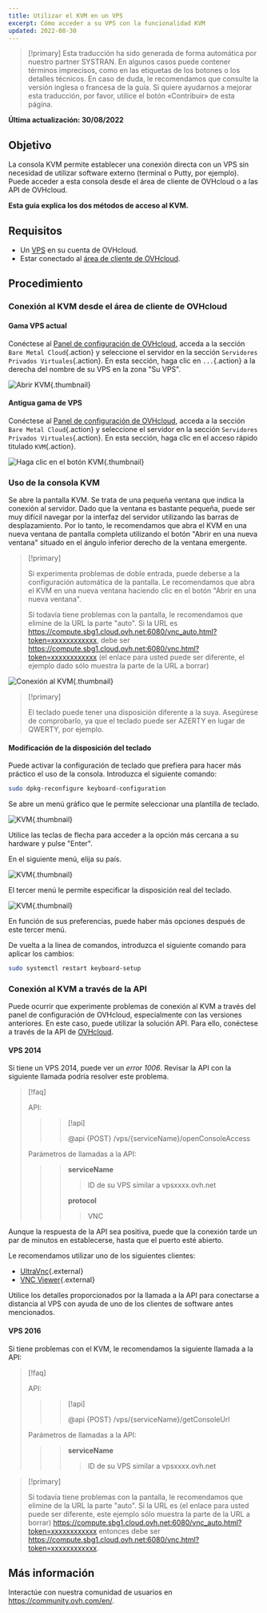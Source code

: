 ```yaml
---
title: Utilizar el KVM en un VPS
excerpt: Cómo acceder a su VPS con la funcionalidad KVM
updated: 2022-08-30
---
```


> [!primary]
> Esta traducción ha sido generada de forma automática por nuestro partner SYSTRAN. En algunos casos puede contener términos imprecisos, como en las etiquetas de los botones o los detalles técnicos. En caso de duda, le recomendamos que consulte la versión inglesa o francesa de la guía. Si quiere ayudarnos a mejorar esta traducción, por favor, utilice el botón «Contribuir» de esta página.
>

**Última actualización: 30/08/2022**

## Objetivo

La consola KVM permite establecer una conexión directa con un VPS sin necesidad de utilizar software externo (terminal o Putty, por ejemplo). Puede acceder a esta consola desde el área de cliente de OVHcloud o a las API de OVHcloud.  

**Esta guía explica los dos métodos de acceso al KVM.**

## Requisitos

- Un [VPS](https://www.ovhcloud.com/es-es/vps/) en su cuenta de OVHcloud.
- Estar conectado al [área de cliente de OVHcloud](https://www.ovh.com/auth/?action=gotomanager&from=https://www.ovh.es/&ovhSubsidiary=es).

## Procedimiento

### Conexión al KVM desde el área de cliente de OVHcloud

#### Gama VPS actual

Conéctese al [Panel de configuración de OVHcloud](https://www.ovh.com/auth/?action=gotomanager&from=https://www.ovh.es/&ovhSubsidiary=es), acceda a la sección `Bare Metal Cloud`{.action} y seleccione el servidor en la sección `Servidores Privados Virtuales`{.action}. En esta sección, haga clic en `...`{.action} a la derecha del nombre de su VPS en la zona "Su VPS".

![Abrir KVM](images/kvm-new1.png){.thumbnail}

#### Antigua gama de VPS

Conéctese al [Panel de configuración de OVHcloud](https://www.ovh.com/auth/?action=gotomanager&from=https://www.ovh.es/&ovhSubsidiary=es), acceda a la sección `Bare Metal Cloud`{.action} y seleccione el servidor en la sección `Servidores Privados Virtuales`{.action}. En esta sección, haga clic en el acceso rápido titulado `KVM`{.action}.

![Haga clic en el botón KVM](images/kvm-new2.png){.thumbnail}

### Uso de la consola KVM

Se abre la pantalla KVM. Se trata de una pequeña ventana que indica la conexión al servidor. Dado que la ventana es bastante pequeña, puede ser muy difícil navegar por la interfaz del servidor utilizando las barras de desplazamiento. Por lo tanto, le recomendamos que abra el KVM en una nueva ventana de pantalla completa utilizando el botón "Abrir en una nueva ventana" situado en el ángulo inferior derecho de la ventana emergente.

> [!primary]
>
> Si experimenta problemas de doble entrada, puede deberse a la configuración automática de la pantalla. Le recomendamos que abra el KVM en una nueva ventana haciendo clic en el botón "Abrir en una nueva ventana".
>
> Si todavía tiene problemas con la pantalla, le recomendamos que elimine de la URL la parte "auto". Si la URL es https://compute.sbg1.cloud.ovh.net:6080/vnc_auto.html?token=xxxxxxxxxxxx, debe ser https://compute.sbg1.cloud.ovh.net:6080/vnc.html?token=xxxxxxxxxxxx (el enlace para usted puede ser diferente, el ejemplo dado sólo muestra la parte de la URL a borrar)
>

![Conexión al KVM](images/kvm_screen.png){.thumbnail}

> [!primary]
>
> El teclado puede tener una disposición diferente a la suya. Asegúrese de comprobarlo, ya que el teclado puede ser AZERTY en lugar de QWERTY, por ejemplo.
>

#### Modificación de la disposición del teclado

Puede activar la configuración de teclado que prefiera para hacer más práctico el uso de la consola. Introduzca el siguiente comando:

```bash
sudo dpkg-reconfigure keyboard-configuration
```

Se abre un menú gráfico que le permite seleccionar una plantilla de teclado.

![KVM](images/kvm_vps01.png){.thumbnail}

Utilice las teclas de flecha para acceder a la opción más cercana a su hardware y pulse "Enter". 

En el siguiente menú, elija su país.

![KVM](images/kvm_vps02.png){.thumbnail}

El tercer menú le permite especificar la disposición real del teclado.

![KVM](images/kvm_vps03.png){.thumbnail}

En función de sus preferencias, puede haber más opciones después de este tercer menú.

De vuelta a la línea de comandos, introduzca el siguiente comando para aplicar los cambios:

```bash
sudo systemctl restart keyboard-setup
```

### Conexión al KVM a través de la API

Puede ocurrir que experimente problemas de conexión al KVM a través del panel de configuración de OVHcloud, especialmente con las versiones anteriores. En este caso, puede utilizar la solución API. Para ello, conéctese a través de la API de [OVHcloud](https://api.ovh.com/).

#### VPS 2014

Si tiene un VPS 2014, puede ver un *error 1006*. Revisar la API con la siguiente llamada podría resolver este problema.

> [!faq]
>
> API:
>
>> > [!api]
>> >
>> > @api {POST} /vps/{serviceName}/openConsoleAccess
>> >
>>
>
> Parámetros de llamadas a la API:
>
>> > **serviceName**
>> >
>> >> ID de su VPS similar a vpsxxxx.ovh.net
>> >
>> > **protocol** 
>> >
>> >> VNC
>


Aunque la respuesta de la API sea positiva, puede que la conexión tarde un par de minutos en establecerse, hasta que el puerto esté abierto.

Le recomendamos utilizar uno de los siguientes clientes:

- [UltraVnc](https://www.uvnc.com/downloads/ultravnc.html){.external}
- [VNC Viewer](https://www.realvnc.com/en/connect/download/viewer/){.external}

Utilice los detalles proporcionados por la llamada a la API para conectarse a distancia al VPS con ayuda de uno de los clientes de software antes mencionados.

#### VPS 2016

Si tiene problemas con el KVM, le recomendamos la siguiente llamada a la API:

> [!faq]
>
> API:
>
>> > [!api]
>> >
>> > @api {POST} /vps/{serviceName}/getConsoleUrl
>> >
>>
>
> Parámetros de llamadas a la API:
>
>> > **serviceName**
>> >
>> >> ID de su VPS similar a vpsxxxx.ovh.net
>

> [!primary]
>
> Si todavía tiene problemas con la pantalla, le recomendamos que elimine de la URL la parte "auto". Si la URL es (el enlace para usted puede ser diferente, este ejemplo sólo muestra la parte de la URL a borrar) https://compute.sbg1.cloud.ovh.net:6080/vnc_auto.html?token=xxxxxxxxxxxx entonces debe ser https://compute.sbg1.cloud.ovh.net:6080/vnc.html?token=xxxxxxxxxxxx.
>

## Más información

Interactúe con nuestra comunidad de usuarios en <https://community.ovh.com/en/>.

